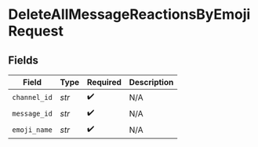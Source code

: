 # DeleteAllMessageReactionsByEmojiRequest


## Fields

| Field              | Type               | Required           | Description        |
| ------------------ | ------------------ | ------------------ | ------------------ |
| `channel_id`       | *str*              | :heavy_check_mark: | N/A                |
| `message_id`       | *str*              | :heavy_check_mark: | N/A                |
| `emoji_name`       | *str*              | :heavy_check_mark: | N/A                |